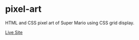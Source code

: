 # pixel-art
HTML and CSS pixel art of Super Mario using CSS grid display.

[Live Site](https://8bitpixelart.netlify.app)
